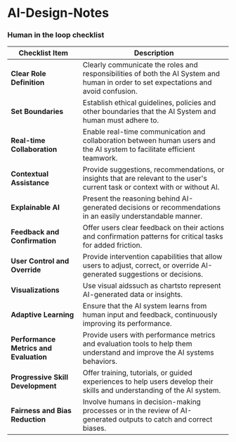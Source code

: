 # AI-Design-Notes

### Human in the loop checklist

| Checklist Item                    | Description                                                                                                                         |
|-----------------------------------|-------------------------------------------------------------------------------------------------------------------------------------|
| **Clear Role Definition**         | Clearly communicate the roles and responsibilities of both the AI System and human in order to set expectations and avoid confusion.     |
| **Set Boundaries**                | Establish ethical guidelines, policies and other boundaries that the AI System and human must adhere to.                            |
| **Real-time Collaboration**       | Enable real-time communication and collaboration between human users and the AI system to facilitate efficient teamwork.           |
| **Contextual Assistance**         | Provide suggestions, recommendations, or insights that are relevant to the user's current task or context with or without AI.      |
| **Explainable AI**                | Present the reasoning behind AI-generated decisions or recommendations in an easily understandable manner.                        |
| **Feedback and Confirmation**     | Offer users clear feedback on their actions and confirmation patterns for critical tasks for added friction. |
| **User Control and Override**     | Provide intervention capabilities that allow users to adjust, correct, or override AI-generated suggestions or decisions.           |
| **Visualizations**                | Use visual aidssuch as chartsto represent AI-generated data or insights.                                  |
| **Adaptive Learning**             | Ensure that the AI system learns from human input and feedback, continuously improving its performance.                            |
| **Performance Metrics and Evaluation** | Provide users with performance metrics and evaluation tools to help them understand and improve the AI systems behaviors.     |
| **Progressive Skill Development** | Offer training, tutorials, or guided experiences to help users develop their skills and understanding of the AI system.            |
| **Fairness and Bias Reduction**   | Involve humans in decision-making processes or in the review of AI-generated outputs to catch and correct biases.                  |
